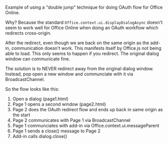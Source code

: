 Example of using a "double jump" technique for doing OAuth flow for Office Online.

Why? Because the standard `Office.context.ui.displayDialogAsync` doesn't seem to work well for Office Online when doing an OAuth workflow which redirects cross-origin.

After the redirect, even though we are back on the same origin as the add-in, communication doesn't work. This manifests itself by Office.js not being able to load.
This only seems to happen if you redirect. The original dialog window can communicate fine.

The solution is to NEVER redirect away from the original dialog window. Instead, pop open a new window and communciate with it via BroadcastChannel.

So the flow looks like this:

1. Open a dialog (page1.html)
2. Page 1 opens a second window (page2.html)
3. Page 2 does the OAuth redirect flow and ends up back in same origin as the start
4. Page 2 communicates with Page 1 via BroadcastChannel
5. Page 1 communciates with add-in via Office.context.ui.messageParent
6. Page 1 sends a close() message to Page 2
7. Add-in calls dialog.close()
